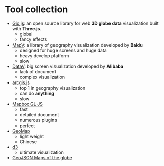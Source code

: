 # Tool collection

- [Gio.js](https://github.com/syt123450/giojs/blob/master/README_zh.md): an open source library for web **3D globe data** visualization built with **Three.js**.
  - global
  - fancy effects
- [MapV](https://mapv.baidu.com/): a library of geography visualization developed by **Baidu**
  - designed for huge screens and huge data
  - heavy develop platform
  - slow
- [DataV](http://datav.aliyuncs.com/share/7f96030acf4923e620fb72f67384be8e): big screen visualization developed by **Alibaba**
  - lack of document
  - complex visualization
- [arcgis.js](https://developers.arcgis.com/javascript/latest/sample-code/visualization-dot-density/index.html)
  - top 1 in geography visualization
  - can do **anything**
  - slow
- [Mapbox GL JS](https://docs.mapbox.com/mapbox-gl-js/example/hover-styles/)
  - fast
  - detailed document
  - numerous plugins
  - perfect
- [GeoMap](https://github.com/x6doooo/GeoMap/blob/master/api.md)
  - light weight
  - Chinese
- [d3](https://d3js.org/)
  - ultimate visualization
- [GeoJSON Maps of the globe](https://geojson-maps.ash.ms/)
